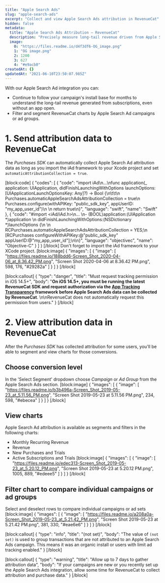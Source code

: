 ```yaml
---
title: "Apple Search Ads"
slug: "apple-search-ads"
excerpt: "Collect and view Apple Search Ads attribution in RevenueCat"
hidden: false
metadata: 
  title: "Apple Search Ads Attribution – RevenueCat"
  description: "Precisely measure long-tail revenue driven from Apple Search Ad campaigns. With our Apple Search Ad integration, you can follow your campaign's install base for months even without an app open."
  image: 
    0: "https://files.readme.io/d4f3df6-OG_image.png"
    1: "OG image.png"
    2: 1200
    3: 627
    4: "#e9acb0"
createdAt: {}
updatedAt: "2021-06-10T23:50:07.985Z"
---
```

With our Apple Search Ad integration you can:
* Continue to follow your campaign's install base for months to understand the long-tail revenue generated from subscriptions, even without an app open.
* Filter and segment RevenueCat charts by Apple Search Ad campaigns or ad groups.

# 1. Send attribution data to RevenueCat 

The *Purchases SDK* can automatically collect Apple Search Ad attribution data as long as you import the iAd framework to your Xcode project and set `automaticAttributionCollection = true`.

[block:code]
{
  "codes": [
    {
      "code": "import iAd\n...\nfunc application(_ application: UIApplication, didFinishLaunchingWithOptions launchOptions: [UIApplicationLaunchOptionsKey: Any]?) -> Bool {\n\t\t\n    Purchases.automaticAppleSearchAdsAttributionCollection = true\n    Purchases.configure(withAPIKey: \"public_sdk_key\", appUserID: \"my_app_user_id\")\n    \n    return true\n}",
      "language": "swift",
      "name": "Swift"
    },
    {
      "code": "#import <iAd/iAd.h>\n... \n- (BOOL)application:(UIApplication *)application \n  didFinishLaunchingWithOptions:(NSDictionary *)launchOptions {\n  \n  RCPurchases.automaticAppleSearchAdsAttributionCollection = YES;\n  [RCPurchases configureWithAPIKey:@\"public_sdk_key\" appUserID:@\"my_app_user_id\"];\n\n}",
      "language": "objectivec",
      "name": "Objective-C"
    }
  ]
}
[/block]
Don't forget to import the iAd framework to your XCode project.
[block:image]
{
  "images": [
    {
      "image": [
        "https://files.readme.io/188bdd6-Screen_Shot_2020-04-06_at_8.36.42_PM.png",
        "Screen Shot 2020-04-06 at 8.36.42 PM.png",
        598,
        176,
        "#29282a"
      ]
    }
  ]
}
[/block]

[block:callout]
{
  "type": "danger",
  "title": "Must request tracking permission in iOS 14.5+",
  "body": "**On iOS 14.5+, you must be running the latest RevenueCat SDK and request authorization via the [App Tracking Transparency](https://developer.apple.com/documentation/apptrackingtransparency) framework before Apple Search Ads data can be collected by RevenueCat**. \n\nRevenueCat does not automatically request this permission from users."
}
[/block]
# 2. View attribution data in RevenueCat

After the *Purchases SDK* has collected attribution for some users, you'll be able to segment and view charts for those conversions.

## Choose conversion level
In the 'Select Segment' dropdown choose *Campaign* or *Ad Group* from the Apple Search Ads section.
[block:image]
{
  "images": [
    {
      "image": [
        "https://files.readme.io/b3b496a-Screen_Shot_2019-05-23_at_5.11.56_PM.png",
        "Screen Shot 2019-05-23 at 5.11.56 PM.png",
        234,
        598,
        "#ebecea"
      ]
    }
  ]
}
[/block]
## View charts
Apple Search Ad attribution is available as segments and filters in the following charts:
- Monthly Recurring Revenue
- Revenue
- New Purchases and Trials
- Active Subscriptions and Trials
[block:image]
{
  "images": [
    {
      "image": [
        "https://files.readme.io/edec313-Screen_Shot_2019-05-23_at_5.20.12_PM.png",
        "Screen Shot 2019-05-23 at 5.20.12 PM.png",
        1005,
        889,
        "#edeee5"
      ]
    }
  ]
}
[/block]
## Filter chart to compare individual campaigns or ad groups
Select and deselect rows to compare individual campaigns or ad sets
[block:image]
{
  "images": [
    {
      "image": [
        "https://files.readme.io/a208a0a-Screen_Shot_2019-05-23_at_5.21.42_PM.png",
        "Screen Shot 2019-05-23 at 5.21.42 PM.png",
        381,
        330,
        "#eae6e6"
      ]
    }
  ]
}
[/block]

[block:callout]
{
  "type": "info",
  "title": "(not set)",
  "body": "The value of `(not set)` is used to group transactions that are not attributed to an Apple Search Ads campaign. This means it was an organic install or users with limit ad tracking enabled."
}
[/block]

[block:callout]
{
  "type": "warning",
  "title": "Allow up to 7 days to gather attribution data",
  "body": "If your campaigns are new or you recently set up the Apple Search Ads integration, allow some time for RevenueCat to collect attribution and purchase data."
}
[/block]